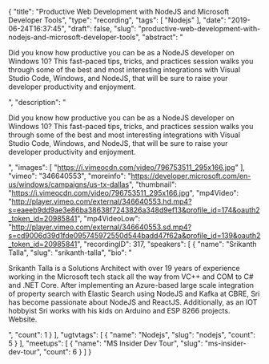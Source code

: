 {
  "title": "Productive Web Development with NodeJS and Microsoft Developer Tools",
  "type": "recording",
  "tags": [
    "Nodejs"
  ],
  "date": "2019-06-24T16:37:45",
  "draft": false,
  "slug": "productive-web-development-with-nodejs-and-microsoft-developer-tools",
  "abstract": "<p>Did you know how productive you can be as a NodeJS developer on Windows 10? This fast-paced tips, tricks, and practices session walks you through some of the best and most interesting integrations with Visual Studio Code, Windows, and NodeJS, that will be sure to raise your developer productivity and enjoyment.</p>",
  "description": "<p>Did you know how productive you can be as a NodeJS developer on Windows 10? This fast-paced tips, tricks, and practices session walks you through some of the best and most interesting integrations with Visual Studio Code, Windows, and NodeJS, that will be sure to raise your developer productivity and enjoyment.</p>",
  "images": [
    "https://i.vimeocdn.com/video/796753511_295x166.jpg"
  ],
  "vimeo": "346640553",
  "moreinfo": "https://developer.microsoft.com/en-us/windows/campaigns/us-tx-dallas",
  "thumbnail": "https://i.vimeocdn.com/video/796753511_295x166.jpg",
  "mp4Video": "http://player.vimeo.com/external/346640553.hd.mp4?s=eaeeb9dd9ae3e86ba38638f7243826a348d9ef13&profile_id=174&oauth2_token_id=20985841",
  "mp4VideoLow": "http://player.vimeo.com/external/346640553.sd.mp4?s=cd9006d39d1fde095745972550d544badd47f62a&profile_id=139&oauth2_token_id=20985841",
  "recordingID": 317,
  "speakers": [
    {
      "name": "Srikanth Talla",
      "slug": "srikanth-talla",
      "bio": "<p>Srikanth Talla is a Solutions Architect with over 19 years of experience working in the Microsoft tech stack all the way from VC++ and COM to C# and .NET Core. After implementing an Azure-based large scale integration of property search with Elastic Search using NodeJS and Kafka at CBRE, Sri has become passionate about NodeJS and ReactJS. Additionally, as an IOT hobbyist Sri works with his kids on Arduino and ESP 8266 projects. Website.</p>",
      "count": 1
    }
  ],
  "ugtvtags": [
    {
      "name": "Nodejs",
      "slug": "nodejs",
      "count": 5
    }
  ],
  "meetups": [
    {
      "name": "MS Insider Dev Tour",
      "slug": "ms-insider-dev-tour",
      "count": 6
    }
  ]
}